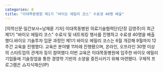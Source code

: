 ```yaml
---
categories: d
title: "이대목동병원 제1기 ‘바이오 에밀리 코스’ 수료생 40명 배출"
---
```

[의학신문·일간보사=남재륜 기자] 이대목동병원 의료기술협력단(단장 김영주)이 최근 제1기 "바이오 에밀리 코스" 수료식 및 네트워킹 행사를 진행하고 수료생 40명을 배출했다.바이오 기술투자 입문 과정인 제1기 바이오 에밀리 코스는 6월 개강해 9월까지 12주간 교육을 진행했다. 교육은 분야별 11차례 진행됐으며, 온라인, 오프라인 30명 이상의 스타트업의 관계자 등이 참여했다.이번 교육은 이대목동병원에 입주한 바이오 에밀리 기업들에 기술창업을 통한 경영학 기반의 소양을 증진시키기 위해 마련됐다. 구체적 프로그램은 △지식재산(IP)